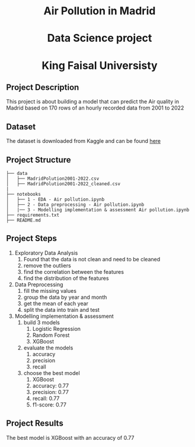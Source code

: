 <center><h1> Air Pollution in Madrid </h1></center>
<center><h1> Data Science project </h1></center>
<center><h1> King Faisal Universisty </h1></center>

## Project Description
This project is about building a model that can predict the Air quality in Madrid based on 170 rows of an hourly recorded data from 2001 to 2022 

## Dataset
The dataset is downloaded from Kaggle and can be found [here](https://www.kaggle.com/datasets/ignacioqg/20012022-hourly-dataset-of-pollution-in-madrid)

## Project Structure
```
├── data
│   ├── MadridPolution2001-2022.csv
│   ├── MadridPolution2001-2022_cleaned.csv
|
├── notebooks
│   ├── 1 - EDA - Air pollution.ipynb
│   ├── 2 - Data preprocessing - Air pollution.ipynb
│   |── 3 - Modelling implementation & assessment Air pollution.ipynb
├── requirements.txt
├── README.md
```

## Project Steps
1. Exploratory Data Analysis
    1. Found that the data is not clean and need to be cleaned
    1. remove the outliers
    1. find the correlation between the features
    1. find the distribution of the features
1. Data Preprocessing
    1. fill the missing values
    1. group the data by year and month
    1. get the mean of each year
    1. split the data into train and test
1. Modelling implementation & assessment
    1. build 3 models
        1. Logistic Regression
        1. Random Forest
        1. XGBoost
    1. evaluate the models
        1. accuracy
        1. precision
        1. recall
    1. choose the best model
        1. XGBoost
        1. accuracy: 0.77
        1. precision: 0.77
        1. recall: 0.77
        1. f1-score: 0.77
## Project Results
The best model is XGBoost with an accuracy of 0.77